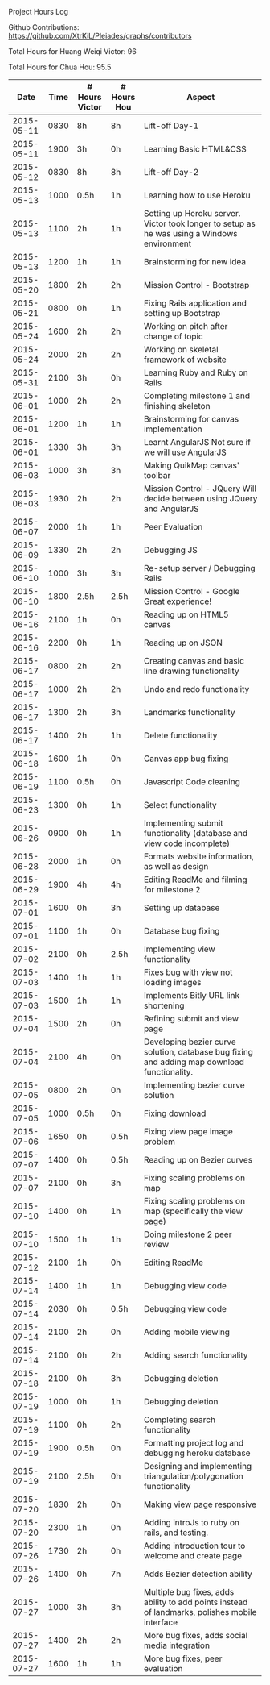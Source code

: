 Project Hours Log

Github Contributions: https://github.com/XtrKiL/Pleiades/graphs/contributors

Total Hours for Huang Weiqi Victor: 96

Total Hours for Chua Hou: 95.5

Date|Time|# Hours Victor|# Hours Hou|Aspect
---|---|---|---|---
2015-05-11|0830|8h|8h|Lift-off Day-1
2015-05-11|1900|3h|0h|Learning Basic HTML&CSS
2015-05-12|0830|8h|8h|Lift-off Day-2
2015-05-13|1000|0.5h|1h|Learning how to use Heroku
2015-05-13|1100|2h|1h|Setting up Heroku server. Victor took longer to setup as he was using a Windows environment
2015-05-13|1200|1h|1h|Brainstorming for new idea
2015-05-20|1800|2h|2h|Mission Control - Bootstrap
2015-05-21|0800|0h|1h|Fixing Rails application and setting up Bootstrap
2015-05-24|1600|2h|2h|Working on pitch after change of topic
2015-05-24|2000|2h|2h|Working on skeletal framework of website
2015-05-31|2100|3h|0h|Learning Ruby and Ruby on Rails
2015-06-01|1000|2h|2h|Completing milestone 1 and finishing skeleton
2015-06-01|1200|1h|1h|Brainstorming for canvas implementation
2015-06-01|1330|3h|3h|Learnt AngularJS Not sure if we will use AngularJS
2015-06-03|1000|3h|3h|Making QuikMap canvas' toolbar
2015-06-03|1930|2h|2h|Mission Control - JQuery Will decide between using JQuery and AngularJS
2015-06-07|2000|1h|1h|Peer Evaluation
2015-06-09|1330|2h|2h|Debugging JS
2015-06-10|1000|3h|3h|Re-setup server / Debugging Rails
2015-06-10|1800|2.5h|2.5h|Mission Control - Google Great experience!
2015-06-16|2100|1h|0h|Reading up on HTML5 canvas
2015-06-16|2200|0h|1h|Reading up on JSON
2015-06-17|0800|2h|2h|Creating canvas and basic line drawing functionality
2015-06-17|1000|2h|2h|Undo and redo functionality
2015-06-17|1300|2h|3h|Landmarks functionality
2015-06-17|1400|2h|1h|Delete functionality
2015-06-18|1600|1h|0h|Canvas app bug fixing
2015-06-19|1100|0.5h|0h|Javascript Code cleaning
2015-06-23|1300|0h|1h|Select functionality
2015-06-26|0900|0h|1h|Implementing submit functionality (database and view code incomplete)
2015-06-28|2000|1h|0h|Formats website information, as well as design
2015-06-29|1900|4h|4h|Editing ReadMe and filming for milestone 2
2015-07-01|1600|0h|3h|Setting up database
2015-07-01|1100|1h|0h|Database bug fixing
2015-07-02|2100|0h|2.5h|Implementing view functionality
2015-07-03|1400|1h|1h|Fixes bug with view not loading images
2015-07-03|1500|1h|1h|Implements Bitly URL link shortening
2015-07-04|1500|2h|0h|Refining submit and view page
2015-07-04|2100|4h|0h|Developing bezier curve solution, database bug fixing and adding map download functionality.
2015-07-05|0800|2h|0h|Implementing bezier curve solution
2015-07-05|1000|0.5h|0h|Fixing download
2015-07-06|1650|0h|0.5h|Fixing view page image problem
2015-07-07|1400|0h|0.5h|Reading up on Bezier curves
2015-07-07|2100|0h|3h|Fixing scaling problems on map
2015-07-10|1400|0h|1h|Fixing scaling problems on map (specifically the view page)
2015-07-10|1500|1h|1h|Doing milestone 2 peer review
2015-07-12|2100|1h|0h|Editing ReadMe
2015-07-14|1400|1h|1h|Debugging view code
2015-07-14|2030|0h|0.5h|Debugging view code
2015-07-14|2100|2h|0h|Adding mobile viewing
2015-07-14|2100|0h|2h|Adding search functionality
2015-07-18|2100|0h|3h|Debugging deletion
2015-07-19|1000|0h|1h|Debugging deletion
2015-07-19|1100|0h|2h|Completing search functionality
2015-07-19|1900|0.5h|0h|Formatting project log and debugging heroku database
2015-07-19|2100|2.5h|0h|Designing and implementing triangulation/polygonation functionality
2015-07-20|1830|2h|0h|Making view page responsive
2015-07-20|2300|1h|0h|Adding introJs to ruby on rails, and testing.
2015-07-26|1730|2h|0h|Adding introduction tour to welcome and create page
2015-07-26|1400|0h|7h|Adds Bezier detection ability
2015-07-27|1000|3h|3h|Multiple bug fixes, adds ability to add points instead of landmarks, polishes mobile interface
2015-07-27|1400|2h|2h|More bug fixes, adds social media integration
2015-07-27|1600|1h|1h|More bug fixes, peer evaluation
